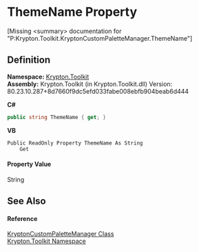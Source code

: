# ThemeName Property


\[Missing &lt;summary&gt; documentation for "P:Krypton.Toolkit.KryptonCustomPaletteManager.ThemeName"\]



## Definition
**Namespace:** <a href="79d2eac2-21f4-54ff-7552-b20c33c30600.md">Krypton.Toolkit</a>  
**Assembly:** Krypton.Toolkit (in Krypton.Toolkit.dll) Version: 80.23.10.287+8d7660f9dc5efd033fabe008ebfb904beab6d444

**C#**
``` C#
public string ThemeName { get; }
```
**VB**
``` VB
Public ReadOnly Property ThemeName As String
	Get
```



#### Property Value
String

## See Also


#### Reference
<a href="92956fba-b872-282a-348a-3cf07b22be19.md">KryptonCustomPaletteManager Class</a>  
<a href="79d2eac2-21f4-54ff-7552-b20c33c30600.md">Krypton.Toolkit Namespace</a>  
